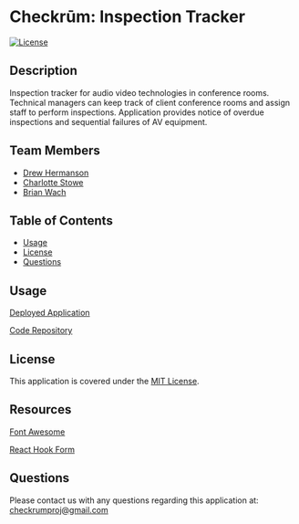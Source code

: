 # Checkrūm: Inspection Tracker

[![License](https://img.shields.io/badge/License-MIT-blue.svg)](http://choosealicense.com/licenses/mit/)

## Description

Inspection tracker for audio video technologies in conference rooms.  Technical managers can keep track of client conference rooms and assign staff to perform inspections.  Application provides notice of overdue inspections and sequential failures of AV equipment.

## Team Members

- [Drew Hermanson](https://github.com/drewhermanson)
- [Charlotte Stowe](https://github.com/Charlotte-St)
- [Brian Wach](https://github.com/briandwach)

## Table of Contents

- [Usage](#usage)
- [License](#license)
- [Questions](#questions)

## Usage

[Deployed Application](https://checkrum.onrender.com)

[Code Repository](https://github.com/briandwach/checkrum)

## License

This application is covered under the [MIT License](http://choosealicense.com/licenses/mit/).

## Resources

[Font Awesome](https://fontawesome.com)

[React Hook Form](https://react-hook-form.com)

## Questions

Please contact us with any questions regarding this application at: checkrumproj@gmail.com
